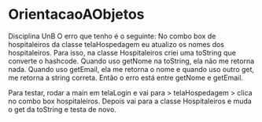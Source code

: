 # OrientacaoAObjetos
Disciplina UnB
O erro que tenho é o seguinte: No combo box de hospitaleiros da classe telaHospedagem eu atualizo os nomes dos hospitaleiros.
Para isso, na classe Hospitaleiros criei uma toString que converte o hashcode.
Quando uso getNome na toString, ela não me retorna nada. Quando uso getEmail, ela me retorna o nome e quando uso outro get, me retorna a string correta.
Então o erro está entre getNome e getEmail.

Para testar, rodar a main em telaLogin e vai para > telaHospedagem > clica no combo box hospitaleiros.
Depois vai para a classe Hospitaleiros e muda o get da toString e testa de novo.

